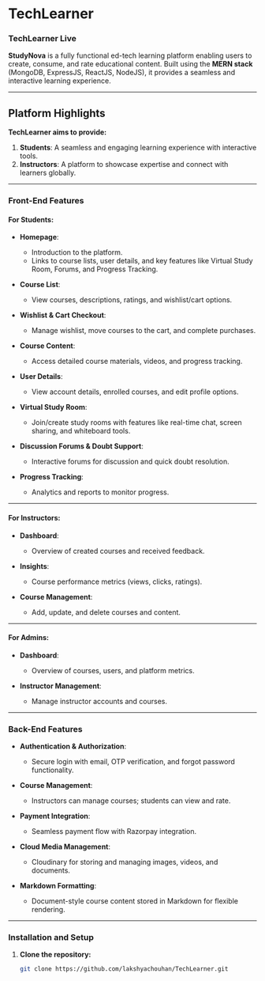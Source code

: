 # TechLearner

### **TechLearner Live**  
**StudyNova** is a fully functional ed-tech learning platform enabling users to create, consume, and rate educational content. Built using the **MERN stack** (MongoDB, ExpressJS, ReactJS, NodeJS), it provides a seamless and interactive learning experience.

---

## **Platform Highlights**  

**TechLearner aims to provide:**  
1. **Students**: A seamless and engaging learning experience with interactive tools.  
2. **Instructors**: A platform to showcase expertise and connect with learners globally.  

---

### **Front-End Features**  

#### **For Students:**  
- **Homepage**:  
  - Introduction to the platform.  
  - Links to course lists, user details, and key features like Virtual Study Room, Forums, and Progress Tracking.  

- **Course List**:  
  - View courses, descriptions, ratings, and wishlist/cart options.  

- **Wishlist & Cart Checkout**:  
  - Manage wishlist, move courses to the cart, and complete purchases.  

- **Course Content**:  
  - Access detailed course materials, videos, and progress tracking.  

- **User Details**:  
  - View account details, enrolled courses, and edit profile options.  

- **Virtual Study Room**:  
  - Join/create study rooms with features like real-time chat, screen sharing, and whiteboard tools.  

- **Discussion Forums & Doubt Support**:  
  - Interactive forums for discussion and quick doubt resolution.  

- **Progress Tracking**:  
  - Analytics and reports to monitor progress.

---

#### **For Instructors:**  
- **Dashboard**:  
  - Overview of created courses and received feedback.  

- **Insights**:  
  - Course performance metrics (views, clicks, ratings).  

- **Course Management**:  
  - Add, update, and delete courses and content.  

---

#### **For Admins:**  
- **Dashboard**:  
  - Overview of courses, users, and platform metrics.  

- **Instructor Management**:  
  - Manage instructor accounts and courses.  

---

### **Back-End Features**  

- **Authentication & Authorization**:  
  - Secure login with email, OTP verification, and forgot password functionality.  

- **Course Management**:  
  - Instructors can manage courses; students can view and rate.  

- **Payment Integration**:  
  - Seamless payment flow with Razorpay integration.  

- **Cloud Media Management**:  
  - Cloudinary for storing and managing images, videos, and documents.  

- **Markdown Formatting**:  
  - Document-style course content stored in Markdown for flexible rendering.

---

### **Installation and Setup**  

1. **Clone the repository:**  
   ```bash
   git clone https://github.com/lakshyachouhan/TechLearner.git
